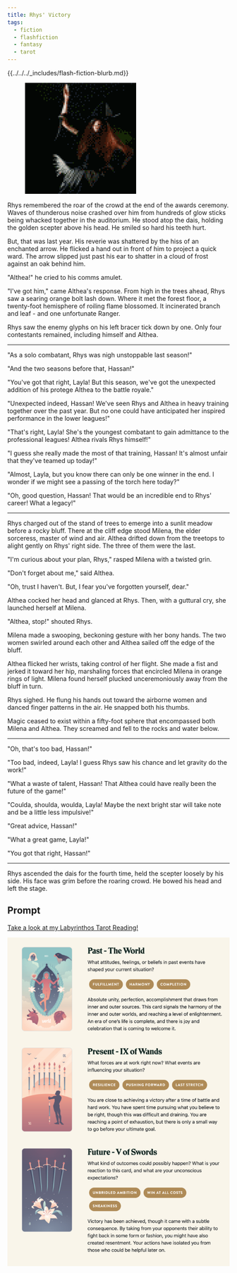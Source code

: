 ```yaml
---
title: Rhys' Victory
tags:
  - fiction
  - flashfiction
  - fantasy
  - tarot
---
```


{{../../../_includes/flash-fiction-blurb.md}}

<!--more-->

<figure class="wide"><img src="./cover.png" /></figure>

Rhys remembered the roar of the crowd at the end of the awards ceremony. Waves of thunderous noise crashed over him from hundreds of glow sticks being whacked together in the auditorium. He stood atop the dais, holding the golden scepter above his head. He smiled so hard his teeth hurt.

But, that was last year. His reverie was shattered by the hiss of an enchanted arrow. He flicked a hand out in front of him to project a quick ward. The arrow slipped just past his ear to shatter in a cloud of frost against an oak behind him. 

"Althea!" he cried to his comms amulet.

"I've got him," came Althea's response. From high in the trees ahead, Rhys saw a searing orange bolt lash down. Where it met the forest floor, a twenty-foot hemisphere of roiling flame blossomed. It incinerated branch and leaf - and one unfortunate Ranger. 

Rhys saw the enemy glyphs on his left bracer tick down by one. Only four contestants remained, including himself and Althea.

* * *

"As a solo combatant, Rhys was nigh unstoppable last season!"

"And the two seasons before that, Hassan!"

"You've got that right, Layla! But this season, we've got the unexpected addition of his protege Althea to the battle royale."

"Unexpected indeed, Hassan! We've seen Rhys and Althea in heavy training together over the past year. But no one could have anticipated her inspired performance in the lower leagues!"

"That's right, Layla! She's the youngest combatant to gain admittance to the professional leagues! Althea rivals Rhys himself!"

"I guess she really made the most of that training, Hassan! It's almost unfair that they've teamed up today!"

"Almost, Layla, but you know there can only be one winner in the end. I wonder if we might see a passing of the torch here today?"

"Oh, good question, Hassan! That would be an incredible end to Rhys' career! What a legacy!"
 
* * *

Rhys charged out of the stand of trees to emerge into a sunlit meadow before a rocky bluff. There at the cliff edge stood Milena, the elder sorceress, master of wind and air. Althea drifted down from the treetops to alight gently on Rhys' right side. The three of them were the last.

"I'm curious about your plan, Rhys," rasped Milena with a twisted grin. 

"Don't forget about me," said Althea. 

"Oh, trust I haven't. But, I fear you've forgotten yourself, dear."

Althea cocked her head and glanced at Rhys. Then, with a guttural cry, she launched herself at Milena. 

"Althea, stop!" shouted Rhys. 

Milena made a swooping, beckoning gesture with her bony hands. The two women swirled around each other and Althea sailed off the edge of the bluff. 

Althea flicked her wrists, taking control of her flight. She made a fist and jerked it toward her hip, marshaling forces that encircled Milena in orange rings of light. Milena found herself plucked unceremoniously away from the bluff in turn. 

Rhys sighed. He flung his hands out toward the airborne women and danced finger patterns in the air. He snapped both his thumbs. 

Magic ceased to exist within a fifty-foot sphere that encompassed both Milena and Althea. They screamed and fell to the rocks and water below. 

* * *

"Oh, that's too bad, Hassan!"

"Too bad, indeed, Layla! I guess Rhys saw his chance and let gravity do the work!"

"What a waste of talent, Hassan! That Althea could have really been the future of the game!"

"Coulda, shoulda, woulda, Layla! Maybe the next bright star will take note and be a little less impulsive!"

"Great advice, Hassan!"

"What a great game, Layla!"

"You got that right, Hassan!"

* * *

Rhys ascended the dais for the fourth time, held the scepter loosely by his side. His face was grim before the roaring crowd. He bowed his head and left the stage.

## Prompt

[Take a look at my Labyrinthos Tarot Reading!](https://app.labyrinthos.co/reading/ppf/SSTRWS/21,30,54)

![](20220414085423.png)